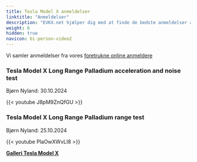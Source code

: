 ```yaml
---
title: Tesla Model X anmeldelser
linktitle: "Anmeldelser"
description: "EVKX.net hjælper dig med at finde de bedste anmeldelser af denne model."
weight: 6
hidden: true
navicon: bi-person-video2
---
```

Vi samler anmeldelser fra vores [foretrukne online anmeldere](../../../../../guides/evreviewers/)

<div class="container text-center shadow p-2 pe-4 mb-5 bg-body-tertiary rounded border">
<h3>Tesla Model X Long Range Palladium acceleration and noise test</h3>
<p>Bjørn Nyland: 30.10.2024</p>

{{< youtube J8pM9ZnQfGU >}}

</div>
<div class="container text-center shadow p-2 pe-4 mb-5 bg-body-tertiary rounded border">
<h3>Tesla Model X Long Range Palladium range test</h3>
<p>Bjørn Nyland: 25.10.2024</p>

{{< youtube PlaOwXWvLI8 >}}

</div>
<div class="mt-3 mb-3">
<a href="../gallery/" class="text-decoration-none text-black">
<strong><i class="bi-arrow-left"></i>Galleri  </strong>
</a>
<a href="../" class="text-decoration-none text-black float-end">
<strong>Tesla Model X <i class="bi-arrow-right"></i></strong>
</a>
</div>

